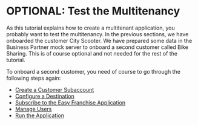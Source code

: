 # OPTIONAL: Test the Multitenancy

As this tutorial explains how to create a multitenant application, you probably want to test the multitenancy. In the previous sections, we have onboarded the customer City Scooter. We have prepared some data in the Business Partner mock server to onboard a second customer called Bike Sharing. This is of course optional and not needed for the rest of the tutorial.

To onboard a second customer, you need of course to go through the following steps again:
* [Create a Customer Subaccount](../../../documentation/test-customer-onboarding/create-consumer-subaccount/README.md)
* [Configure a Destination](../../../documentation/test-customer-onboarding/configure-destination/README.md)
* [Subscribe to the Easy Franchise Application](../../../documentation/test-customer-onboarding/subscribe-easyfranchise-app/README.md)
* [Manage Users](../../../documentation/test-customer-onboarding/manage-users/README.md)
* [Run the Application](../../../documentation/test-customer-onboarding/run-application/README.md)
